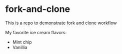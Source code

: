# fork-and-clone
This is a repo to demonstrate fork and clone workflow

My favorite ice cream flavors:
  - Mint chip
  - Vanillia
